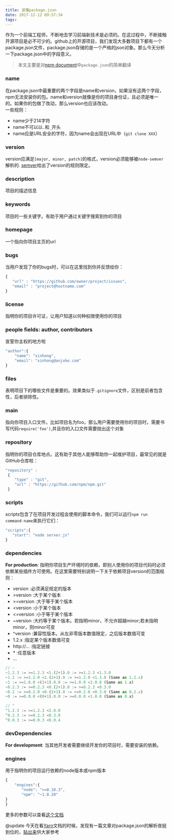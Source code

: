 ```yaml
---
title: 读懂package.json
date: 2017-12-12 09:57:34
tags:
---
```


作为一个前端工程师，不断地去学习前端新技术是必须的。在这过程中，不断接触开源项目是必不可少的。github上的开源项目，我们发现大多数项目下都有一个package.json文件，package.json存储的是一个严格的json对象。那么今天分析一下package.json中的字段意义。
> 本文主要是对[npm document](https://docs.npmjs.com/files/package.json)中`package.json`的简单翻译

### name
在package.json中最重要的两个字段是name和version，如果没有这两个字段，npm无法安装你的包。name和version就像是你的项目身份证，且必须是唯一的。如果你的包做了改动，那么version也应该改动。        
一些规则：
* name少于214字符
* name不可以以`.`和`_`开头
* name应是URL安全的字符，因为name会出现在URL中（`git clone XXX`）

### version
version应满足`[major, minor, patch]`的格式，version必须能够被`node-semver`解析的. [semver](https://docs.npmjs.com/misc/semver)给出了version的规则限定。

### description
项目的描述信息

### keywords
项目的一些关键字。有助于用户通过关键字搜索到你的项目

### homepage
一个指向你项目主页的url

### bugs
当用户发现了你的bugs时，可以在这里找到你并反馈给你：
```js
{
   "url" : "https://github.com/owner/project/issues",
   "email" : "project@hostname.com"
}
```

### license
指明你的项目许可证，让用户知道以何种权限使用你的项目

### people fields: author, contributors
宣誓你主权的地方啦
```js
"author":{
    "name": "xinhong",
    "email": "xinhong@anjuke.com"
}
```

### files
表明项目下的哪些文件是重要的。效果类似于`.gitignore`文件，区别是前者包含性，后者排除性。

### main
指向你项目入口文件。比如项目名为foo，那么用户需要使用你的项目时，需要书写代码`require('foo')`,并且你的入口文件需要抛出这个对象

### repository
指明你的项目仓库地点。这有助于其他人能够帮助你一起维护项目，最常见的就是GitHub仓库啦：
```js
"repository" :
 {
    "type" : "git",
    "url" : "https://github.com/npm/npm.git"
 }
```

### scripts
scripts包含了在项目开发过程会使用的脚本命令，我们可以运行`npm run command-name`来执行它们：
```js
"scripts":{
   "start": "node server.js"
}
```

### dependencies
**For production**: 指明你项目生产环境时的依赖，即别人使用你的项目代码时必须依赖某些插件方可使用。在这里需要特别说明一下关于依赖项目version的范围规则：

* version :必须满足规定的版本
* \>version  :大于某个版本
* \>=version :大于等于某个版本
* <version  :小于某个版本
* <=version  :小于等于某个版本
* ~version :大约等于某个版本。若指明minor，不允许超越minor;若未指明minor，则minor可变
* ^version  :兼容性版本。从左非零版本数值限定，之后版本数值可变
* 1.2.x  :指定某个版本数值可变
* http://...  :指定链接
* \*  :任意版本
* ...

```js
// ~
~1.2.3 := >=1.2.3 <1.(2+1).0 := >=1.2.3 <1.3.0
~1.2 := >=1.2.0 <1.(2+1).0 := >=1.2.0 <1.3.0 (Same as 1.2.x)
~1 := >=1.0.0 <(1+1).0.0 := >=1.0.0 <2.0.0 (Same as 1.x)
~0.2.3 := >=0.2.3 <0.(2+1).0 := >=0.2.3 <0.3.0
~0.2 := >=0.2.0 <0.(2+1).0 := >=0.2.0 <0.3.0 (Same as 0.2.x)
~0 := >=0.0.0 <(0+1).0.0 := >=0.0.0 <1.0.0 (Same as 0.x)

// ^
^1.2.3 := >=1.2.3 <2.0.0
^0.2.3 := >=0.2.3 <0.3.0
^0.0.3 := >=0.0.3 <0.0.4
```

### devDependencies
**For development**: 当其他开发者需要继续开发你的项目时，需要安装的依赖。

### engines
用于指明你的项目运行依赖的node版本或npm版本
```js
{
    "engines":{
       "node": ">=0.10.3",
       "npm": "~1.0.20"
}
}
```

更多的参数可以查看[这个文档](https://docs.npmjs.com/files/package.json)

@update
今天在看[Yarn](https://yarnpkg.com/zh-Hans/)文档的时候，发现有一篇文章对package.json的解析夜挺到位的，[贴出来](https://yarnpkg.com/zh-Hans/docs/package-json)供大家参考

